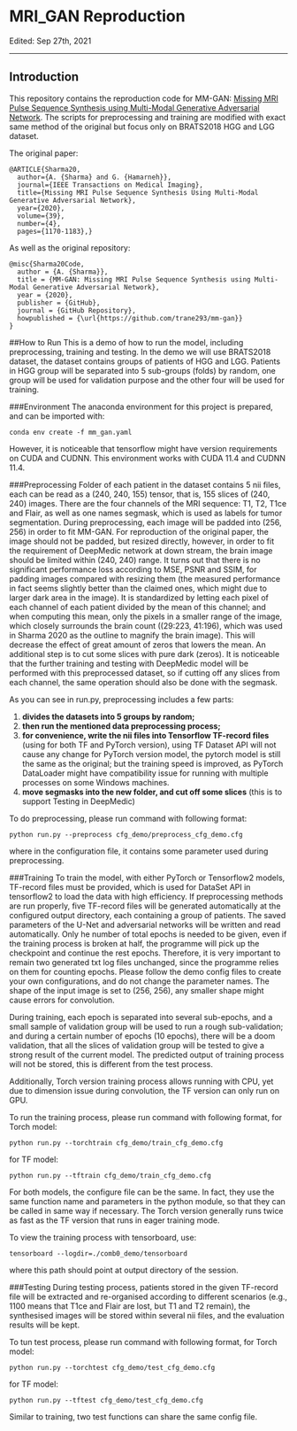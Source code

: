 ####
# **MRI_GAN Reproduction**
Edited: Sep 27th, 2021
***
## Introduction
This repository contains the reproduction code for MM-GAN: 
[Missing MRI Pulse Sequence Synthesis using Multi-Modal Generative Adversarial Network](https://ieeexplore.ieee.org/document/8859286).
The scripts for preprocessing and training are modified with exact same method of the original
but focus only on BRATS2018 HGG and LGG dataset.

The original paper:
```
@ARTICLE{Sharma20,
  author={A. {Sharma} and G. {Hamarneh}},
  journal={IEEE Transactions on Medical Imaging}, 
  title={Missing MRI Pulse Sequence Synthesis Using Multi-Modal Generative Adversarial Network}, 
  year={2020},
  volume={39},
  number={4},
  pages={1170-1183},}
```

As well as the original repository:
```
@misc{Sharma20Code,
  author = {A. {Sharma}},
  title = {MM-GAN: Missing MRI Pulse Sequence Synthesis using Multi-Modal Generative Adversarial Network},
  year = {2020},
  publisher = {GitHub},
  journal = {GitHub Repository},
  howpublished = {\url{https://github.com/trane293/mm-gan}}
}
```

##How to Run
This is a demo of how to run the model, including preprocessing,
training and testing.
In the demo we will use BRATS2018 dataset, the dataset contains 
groups of patients of HGG and LGG. Patients in HGG group will be 
separated into 5 sub-groups (folds) by random, one group will be used
for validation purpose and the other four will be used for training.

###Environment
The anaconda environment for this project is prepared, and can be
imported with:
```
conda env create -f mm_gan.yaml
```
However, it is noticeable that tensorflow might have version 
requirements on CUDA and CUDNN. This environment works with CUDA 11.4 
and CUDNN 11.4.

###Preprocessing
Folder of each patient in the dataset contains 5 nii files, each can be
read as a (240, 240, 155) tensor, that is, 155 slices of (240, 240)
images. There are the four channels of the MRI
sequence: T1, T2, T1ce and Flair, as well as one names segmask, which 
is used as labels for tumor segmentation. During preprocessing, each
image will be padded into (256, 256) in order to fit MM-GAN. For 
reproduction of the original paper, the image should not be padded,
but resized directly, however, in order to fit the requirement of 
DeepMedic network at down stream, the brain image should be limited 
within (240, 240) range. It turns out that there is no significant 
performance loss according to MSE, PSNR and SSIM, for padding images
compared with resizing them (the measured performance in fact seems 
slightly better than the claimed ones, which might due to larger dark
area in the image).
It is standardized by letting each pixel of each channel of each 
patient divided by the mean of this channel; and when computing this 
mean, only the pixels in a smaller range of the image, which closely
surrounds the brain count 
((29:223, 41:196), which was used in Sharma 2020 as the outline to 
magnify the brain image). This will decrease the effect of great 
amount of zeros that lowers the mean.
An additional step is to cut some slices with pure
dark (zeros). It is noticeable that the further training and testing 
with DeepMedic model will be performed with this preprocessed dataset,
so if cutting off any slices from each channel, the same operation 
should also be done with the segmask.

As you can see in run.py, preprocessing includes a few parts: 
1. **divides the datasets into 5 groups by random;**
2. **then run the mentioned data preprocessing process;**
3. **for convenience, write the
nii files into Tensorflow TF-record files** (using for both TF and 
PyTorch version), using TF Dataset API
will not cause any change for PyTorch version model, 
the pytorch model is still the same as the original;
but the training speed is improved, as PyTorch DataLoader might
have compatibility issue for running with multiple processes on some 
Windows machines. 
4. **move segmasks into the new folder, and cut off some slices** 
(this is to support Testing in DeepMedic)

To do preprocessing, please run command with following format:
```
python run.py --preprocess cfg_demo/preprocess_cfg_demo.cfg
```
where in the configuration file, it contains some parameter used 
during preprocessing.

###Training
To train the model, with either PyTorch or Tensorflow2 models, 
TF-record files must be provided, which is used for DataSet API
in tensorflow2 to load the data with high efficiency. If preprocessing
methods are run properly, five TF-record files will be generated 
automatically at the configured output directory, each containing a 
group of patients. The saved parameters of the U-Net and adversarial 
networks will be written and read automatically. Only he number of 
total epochs is needed to be given, even if the training process 
is broken at half, the programme will pick up the checkpoint and 
continue the rest epochs. Therefore, it is very important to remain
two generated txt log files unchanged, since the programme relies on
them for counting epochs. Please follow the demo config files to 
create your own configurations, and do not change the parameter names.
The shape of the input image is set to (256, 256), any smaller shape
might cause errors for convolution.

During training, each epoch is separated into several sub-epochs, 
and a small sample of validation group will be used to run a rough 
sub-validation; and during a certain number of epochs (10 epochs), 
there will be a doom validation, that all the slices of validation
group will be tested to give a strong result of the current model.
The predicted output of training process will not be stored, this is
different from the test process.

Additionally, Torch version training process allows running with CPU,
yet due to dimension issue during convolution, the TF version can only
run on GPU.

To run the training process, please run command with following 
format, for Torch model:
```
python run.py --torchtrain cfg_demo/train_cfg_demo.cfg
```
for TF model:
```
python run.py --tftrain cfg_demo/train_cfg_demo.cfg
```
For both models, the configure file can be the same. In fact, 
they use the same function name and parameters in the python module,
so that they can be called in same way if necessary. The Torch 
version generally runs twice as fast as the TF version that runs in
eager training mode.

To view the training process with tensorboard, use:
```
tensorboard --logdir=./comb0_demo/tensorboard
```
where this path should point at output directory of the session.

###Testing
During testing process, patients stored in the given TF-record file
will be extracted and re-organised according to different scenarios
(e.g., 1100 means that T1ce and Flair are lost, but T1 and T2 remain),
the synthesised images will be stored within several nii files, and
the evaluation results will be kept.

To tun test process, please run command with following 
format, for Torch model:
```
python run.py --torchtest cfg_demo/test_cfg_demo.cfg
```
for TF model:
```
python run.py --tftest cfg_demo/test_cfg_demo.cfg
```
Similar to training, two test functions can share the same config 
file.
